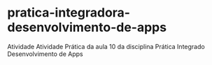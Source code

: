 # pratica-integradora-desenvolvimento-de-apps
Atividade Atividade Prática da aula 10 da disciplina Prática Integrado Desenvolvimento de Apps

